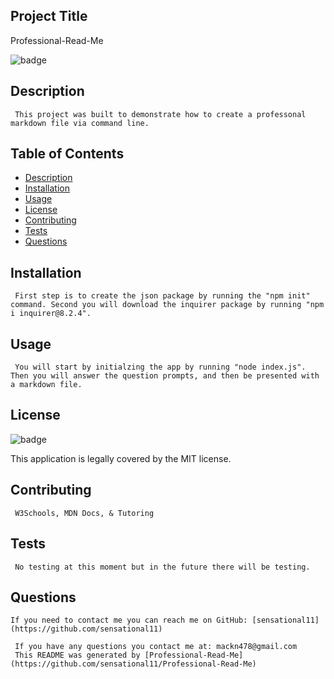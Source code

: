 
  ## Project Title
  Professional-Read-Me
    
  ![badge](https://img.shields.io/badge/license-MIT-brightgreen)
  ## Description
     This project was built to demonstrate how to create a professonal markdown file via command line.
  ## Table of Contents
 - [Description](#description)
  - [Installation](#installation)
  - [Usage](#usage)
  - [License](#license)
  - [Contributing](#contributing)
  - [Tests](#tests)
  - [Questions](#questions)
  ## Installation
     First step is to create the json package by running the "npm init" command. Second you will download the inquirer package by running "npm i inquirer@8.2.4".
  ## Usage
     You will start by initialzing the app by running "node index.js". Then you will answer the question prompts, and then be presented with a markdown file.
  ## License
  ![badge](https://img.shields.io/badge/license-MIT-brightgreen)
  
  This application is legally covered by the MIT license. 
  ## Contributing
     W3Schools, MDN Docs, & Tutoring
  ## Tests
     No testing at this moment but in the future there will be testing.
  ## Questions
     
  
    If you need to contact me you can reach me on GitHub: [sensational11](https://github.com/sensational11)
  
     If you have any questions you contact me at: mackn478@gmail.com 
     This README was generated by [Professional-Read-Me](https://github.com/sensational11/Professional-Read-Me)
      